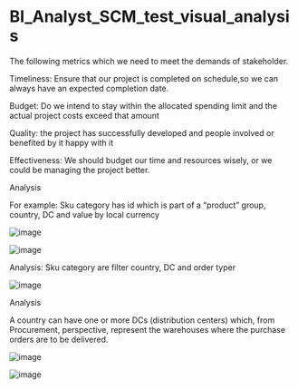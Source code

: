 # BI_Analyst_SCM_test_visual_analysis

The following metrics which we need to meet the demands of stakeholder.

Timeliness: Ensure that our project is completed on schedule,so we can
always have an expected completion date.

Budget: Do we intend to stay within the allocated spending limit and the
actual project costs exceed that amount

Quality: the project has successfully developed and people involved or
benefited by it happy with it

Effectiveness: We should budget our time and resources wisely, or we could
be managing the project better.

Analysis

For example: Sku category has id which is part of a “product” group, country,
DC and value by local currency

![image](https://github.com/Arooba-Khokhar/BI_Analyst_SCM_test_visual_analysis/assets/14163981/95c1ce2c-56e7-4f0d-b741-08c811db4b55)


![image](https://github.com/Arooba-Khokhar/BI_Analyst_SCM_test_visual_analysis/assets/14163981/08b32869-0fc2-4244-b854-1bf8110bda7b)



Analysis: Sku category are filter country, DC and order typer


![image](https://github.com/Arooba-Khokhar/BI_Analyst_SCM_test_visual_analysis/assets/14163981/67780874-590c-4e72-bbd3-94a11e5ca5e4)



Analysis

A country can have one or more DCs (distribution centers) which, from
Procurement, perspective, represent the warehouses where the purchase orders are to be
delivered.


![image](https://github.com/Arooba-Khokhar/BI_Analyst_SCM_test_visual_analysis/assets/14163981/f6ab472f-abe6-4ce5-8eaf-05e94fa13eef)


![image](https://github.com/Arooba-Khokhar/BI_Analyst_SCM_test_visual_analysis/assets/14163981/84c66a2c-2b3c-43d4-aeb5-01d911fddb31)
























